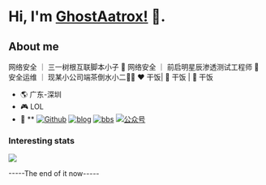# Hi, I'm [GhostAatrox!](https://www.ghostgroup.cn/blog) 👋.
## About me
网络安全 ｜ 三一树根互联脚本小子 🤔
网络安全 ｜ 前启明星辰渗透测试工程师 🤖
安全运维 ｜ 现某小公司端茶倒水小二:man_technologist:
:heart: 干饭| :black_heart: 干饭 | :blue_heart: 干饭

- :earth_americas:  广东-深圳
- :video_game:  LOL
- :gem:  **
[![Github](https://img.shields.io/github/followers/ghostaatrox?label=Github&style=social)](https://github.com/ghostaatrox)
[![blog](https://img.shields.io/badge/blog-Aatrox'blog-green?logo=bloglovin)](https://www.ghostgroup.cn/blog)
[![bbs](https://img.shields.io/badge/BBS-Aatrox'blog-green?logo=bloglovin)](https://www.ghostgroup.cn/blog)
[![公众号](https://img.shields.io/badge/公众号-SAnBlog-green)](https://app.sanii.cn/)
### Interesting stats
![](https://github-readme-stats.vercel.app/api?username=ghostaatrox&theme=dark)

-----The end of it now-----
